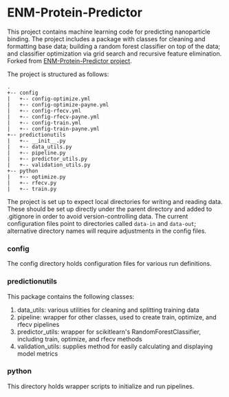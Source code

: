 # ENM-Protein-Predictor 
This project contains machine learning code for predicting nanoparticle binding. The project includes a package with classes for cleaning and formatting base data; building a random forest classifier on top of the data; and classifier optimization via grid search and recursive feature elimination. Forked from [ENM-Protein-Predictor project](https://github.com/mfindlay23/ENM-Protein-Predictor). 

The project is structured as follows:
```angular2html
.
+-- config
|   +-- config-optimize.yml
|   +-- config-optimize-payne.yml
|   +-- config-rfecv.yml
|   +-- config-rfecv-payne.yml
|   +-- config-train.yml
|   +-- config-train-payne.yml
+-- predictionutils
|   +-- __init__.py
|   +-- data_utils.py
|   +-- pipeline.py
|   +-- predictor_utils.py
|   +-- validation_utils.py
+-- python
|   +-- optimize.py
|   +-- rfecv.py
|   +-- train.py
```

The project is set up to expect local directories for writing and reading data. These should be set up directly under the parent directory and added to .gitignore in order to avoid version-controlling data. The current configuration files point to directories called `data-in` and `data-out`; alternative directory names will require adjustments in the config files.

### config
The config directory holds configuration files for various run definitions.

### predictionutils
This package contains the following classes:
1) data_utils: various utilities for cleaning and splitting training data
2) pipeline: wrapper for other classes, used to create train, optimize, and rfecv pipelines
3) predictor_utils: wrapper for scikitlearn's RandomForestClassifier, including train, optimize, and rfecv methods
4) validation_utils: supplies method for easily calculating and displaying model metrics

### python
This directory holds wrapper scripts to initialize and run pipelines.

